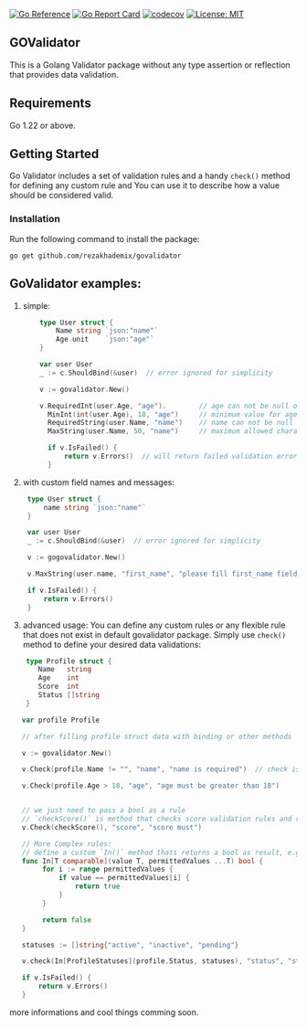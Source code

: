 [![Go Reference](https://pkg.go.dev/badge/github.com/rezakhademix/govalidator.svg)](https://pkg.go.dev/github.com/rezakhademix/govalidator) [![Go Report Card](https://goreportcard.com/badge/github.com/rezakhademix/govalidator)](https://goreportcard.com/report/github.com/rezakhademix/govalidator) [![codecov](https://codecov.io/gh/rezakhademix/govalidator/graph/badge.svg?token=BDWNVIC670)](https://codecov.io/gh/rezakhademix/govalidator) [![License: MIT](https://img.shields.io/badge/License-MIT-blue.svg)](https://opensource.org/licenses/MIT) 

## GOValidator

This is a Golang Validator package without any type assertion or reflection that provides data validation.

## Requirements

Go 1.22 or above.

## Getting Started

Go Validator includes a set of validation rules and a handy `check()` method for defining any custom rule and You can use it to describe how a value should be considered valid.

### Installation

Run the following command to install the package:

```
go get github.com/rezakhademix/govalidator
```

## GoValidator examples:

1. simple:
   ```go
       type User struct {
           Name string `json:"name"`
           Age unit    `json:"age"`
       }

       var user User
       _ := c.ShouldBind(&user)  // error ignored for simplicity

       v := govalidator.New()

       v.RequiredInt(user.Age, "age").        // age can not be null or 0
         MinInt(int(user.Age), 18, "age")     // minimum value for age must be 18
         RequiredString(user.Name, "name")    // name can not be null or ""
         MaxString(user.Name, 50, "name")     // maximum allowed charactars for name field is 50

         if v.IsFailed() {
             return v.Errors()  // will return failed validation errors
         }
   ```
2. with custom field names and messages:

   ```go
    type User struct {
        name string `json:"name"`
    }

    var user User
    _ := c.ShouldBind(&user)  // error ignored for simplicity

    v := gogovalidator.New()

    v.MaxString(user.name, "first_name", "please fill first_name field") // with custom field name and custom validation message

    if v.IsFailed() {
        return v.Errors()
    }
   ```

3. advanced usage:
   You can define any custom rules or any flexible rule that does not exist in default govalidator package. Simply use `check()` method to define your desired data validations:

```go
    type Profile struct {
       Name   string
       Age    int
       Score  int
       Status []string
    }

   var profile Profile

   // after filling profile struct data with binding or other methods

   v := govalidator.New()

   v.Check(profile.Name != "", "name", "name is required")  // check is a method to define rule as first parameter and then pass field name and validation error message

   v.Check(profile.Age > 18, "age", "age must be greater than 18")


   // we just need to pass a bool as a rule
   // `checkScore()` is method that checks score validation rules and returns a bool
   v.Check(checkScore(), "score", "score must")

   // More Complex rules:
   // define a custom `In()` method thats returns a bool as result, e.g:
   func In[T comparable](value T, permittedValues ...T) bool {
	    for i := range permittedValues {
		    if value == permittedValues[i] {
			    return true
		    }
	    }

	    return false
   }

   statuses := []string{"active", "inactive", "pending"}

   v.check(In[ProfileStatuses](profile.Status, statuses), "status", "status must be in: ...")

   if v.IsFailed() {
       return v.Errors()
   }
```

more informations and cool things comming soon.
